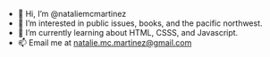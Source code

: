 - 👋 Hi, I’m @nataliemcmartinez
- 👀 I’m interested in public issues, books, and the pacific northwest.
- 🌱 I’m currently learning about HTML, CSSS, and Javascript. 
- 📫 Email me at natalie.mc.martinez@gmail.com
